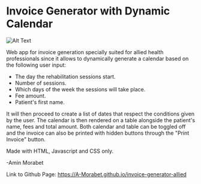 # Invoice Generator with Dynamic Calendar

![Alt Text]([https://media.giphy.com/media/vFKqnCdLPNOKc/giphy.gif](https://github.com/A-Morabet/invoice-generator-allied/blob/main/invoice.gif))

Web app for invoice generation specially suited
for allied health professionals since it allows to dynamically
generate a calendar based on the following user input:

- The day the rehabilitation sessions start.
- Number of sessions.
- Which days of the week the sessions will take place.
- Fee amount.
- Patient's first name.

It will then proceed to create a list of dates that respect the
conditions given by the user. The calendar is then rendered
on a table alongside the patient's name, fees and total amount.
Both calendar and table can be toggled off and the invoice can 
also be printed with hidden buttons through the "Print Invoice" button.

Made with HTML, Javascript and CSS only.

-Amin Morabet

Link to Github Page: https://A-Morabet.github.io/invoice-generator-allied

